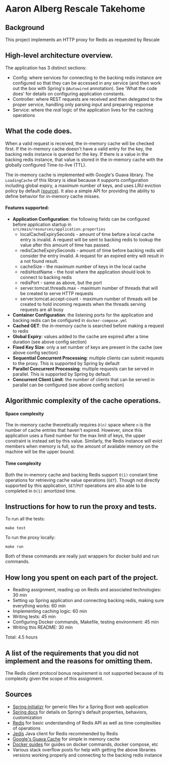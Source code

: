 # Aaron Alberg Rescale Takehome

## Background
This project implements an HTTP proxy for Redis as requested by Rescale

## High-level architecture overview.

The application has 3 distinct sections:
- Config: where services for connecting to the backing redis instance are configured so that they can
be accessed in any service (and then work out the box with Spring's `@Autowired` annotation). See 'What the code does' for details on configuring application constants.
- Controller: where REST requests are received and then delegated to the proper service, 
handling only parsing input and preparing response
- Service: where the *real* logic of the application lives for the caching operations

## What the code does.

When a valid request is received, the in-memory cache will be checked first. If the in-memory cache doesn't
have a valid entry for the key, the backing redis instance is queried for the key. 
If there is a value in the backing redis instance, that value is stored in the in-memory cache with the globally
configured Time-to-live (TTL). 

The in-memory cache is implemented with Google's Guava library. The `LoadingCache` of this library is ideal because
it supports configuration including global expiry, a maximum number of keys, and uses LRU eviction policy by default
[(source)](https://guava.dev/releases/19.0/api/docs/com/google/common/cache/CacheBuilder.html#:~:text=least%2Drecently%2Dused%20eviction%20when%20a%20maximum%20size%20is%20exceeded).
It also a simple API for providing the ability to define behavior for in-memory cache misses.

#### Features supported:


- **Application Configuration**: the following fields can be configured before application startup 
  in `src/main/resources/application.properties`
  - localCacheExpirySeconds - amount of time before a local cache entry is invalid. A request will be sent to backing 
  redis to lookup the value after this amount of time has passed.
  - redisCacheExpirySeconds - amount of time before backing redis will consider the entry invalid. A request for an expired entry will result in
  a not found result.
  - cacheSize - the maximum number of keys in the local cache
  - redisHostName - the host where the application should look to connect to backing redis
  - redisPort - same as above, but the port
  - server.tomcat.threads.max - maximum number of threads that will be created to serve HTTP requests
  - server.tomcat.accept-count - maximum number of threads will be created to hold incoming requests when the threads serving requests are all busy
- **Container Configuration**: the listening ports for the application and backing redis can be
    configured in `docker-compose.yml`
- **Cached GET**: the in-memory cache is searched before making a request to redis
- **Global Expiry**: values added to the cache are expired after a time duration (see above config section)
- **Fixed Key Size**: only a set number of keys are present in the cache (see above config section)
- **Sequential Concurrent Processing**: multiple clients can submit requests to the proxy. This is supported by Spring by default
- **Parallel Concurrent Processing**: multiple requests can be served in parallel. This is supported by Spring by default.
- **Concurrent Client Limit**: the number of clients that can be served in parallel can be configured (see above config section)


## Algorithmic complexity of the cache operations.

#### Space complexity
The in-memory cache theoretically requires `O(n)` space where `n` is the number of cache entries that
haven't expired. However, since this application uses a fixed number for the max limit of keys, the upper constraint is
instead set by this value. Similarly, the Redis instance will evict members when memory is full, so the amount
of available memory on the machine will be the upper bound.

#### Time complexity
Both the in-memory cache and backing Redis support `O(1)` constant time operations for 
retrieving cache value operations (`GET`). Though not directly supported by this application, `SET`/`PUT` 
operations are also able to be completed in `O(1)` amortized time.

## Instructions for how to run the proxy and tests.
To run all the tests:
```
make test
```

To run the proxy locally:
```
make run
```

Both of these commands are really just wrappers for docker build and run commands.

## How long you spent on each part of the project.
- Reading assignment, reading up on Redis and associated technologies: 30 min
- Setting up Spring application and connecting backing redis, making sure everything works: 60 min
- Implementing caching logic: 60 min
- Writing tests: 45 min
- Configuring Docker commands, Makefile, testing environment: 45 min
- Writing this README: 30 min

Total: 4.5 hours

## A list of the requirements that you did not implement and the reasons for omitting them.

The Redis client protocol bonus requirement is not supported because of its complexity given the scope of this assignment.




## Sources

- [Spring initializr](https://start.spring.io/) for generic files for a Spring Boot web application
- [Spring docs](https://docs.spring.io/spring-boot/docs/2.7.x/reference/html/application-properties.html#application-properties.server.server.tomcat.threads.max)
    for details on Spring's default properties, behaviors, customization
- [Redis](https://redis.io/commands/get/) for basic understanding of Redis API as well as time complexities of operations
- [Jedis](https://github.com/redis/jedis) Java client for Redis recommended by Redis
- [Google's Guava Cache](https://github.com/google/guava/wiki/CachesExplained) for simple in memory cache
- [Docker guides](https://docs.docker.com/language/java/build-images/) for 
guides on docker commands, docker compose, etc
- Various stack overflow posts for help with getting the above libraries versions working properly
and connecting to the backing redis instance
